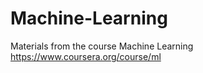 Machine-Learning
================

Materials from the course Machine Learning 
https://www.coursera.org/course/ml
